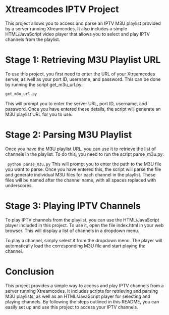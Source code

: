 # Xtreamcodes IPTV Project
This project allows you to access and parse an IPTV M3U playlist provided by a server running Xtreamcodes. It also includes a simple HTML/JavaScript video player that allows you to select and play IPTV channels from the playlist.

# Stage 1: Retrieving M3U Playlist URL
To use this project, you first need to enter the URL of your Xtreamcodes server, as well as your port ID, username, and password. This can be done by running the script get_m3u_url.py:

```python
get_m3u_url.py
```
This will prompt you to enter the server URL, port ID, username, and password. Once you have entered these details, the script will generate an M3U playlist URL for you to use.

# Stage 2: Parsing M3U Playlist
Once you have the M3U playlist URL, you can use it to retrieve the list of channels in the playlist. To do this, you need to run the script parse_m3u.py:

``` python parse_m3u.py```
This will prompt you to enter the path to the M3U file you want to parse. Once you have entered this, the script will parse the file and generate individual M3U files for each channel in the playlist. These files will be named after the channel name, with all spaces replaced with underscores.

# Stage 3: Playing IPTV Channels
To play IPTV channels from the playlist, you can use the HTML/JavaScript player included in this project. To use it, open the file index.html in your web browser. This will display a list of channels in a dropdown menu.

To play a channel, simply select it from the dropdown menu. The player will automatically load the corresponding M3U file and start playing the channel.

# Conclusion
This project provides a simple way to access and play IPTV channels from a server running Xtreamcodes. It includes scripts for retrieving and parsing M3U playlists, as well as an HTML/JavaScript player for selecting and playing channels. By following the steps outlined in this README, you can easily set up and use this project to access your IPTV channels.
